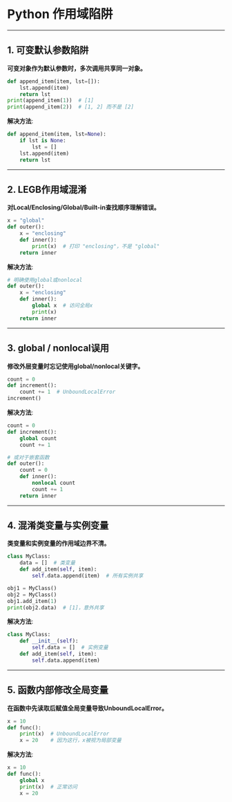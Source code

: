 # Python 作用域陷阱

---

## 1. 可变默认参数陷阱

**可变对象作为默认参数时，多次调用共享同一对象。**

```python
def append_item(item, lst=[]):
    lst.append(item)
    return lst
print(append_item(1))  # [1]
print(append_item(2))  # [1, 2] 而不是 [2]
```

**解决方法**:

```python
def append_item(item, lst=None):
    if lst is None:
        lst = []
    lst.append(item)
    return lst
```

---

## 2. LEGB作用域混淆

**对Local/Enclosing/Global/Built-in查找顺序理解错误。**

```python
x = "global"
def outer():
    x = "enclosing"
    def inner():
        print(x)  # 打印 "enclosing"，不是 "global"
    return inner
```

**解决方法**:

```python
# 明确使用global或nonlocal
def outer():
    x = "enclosing"
    def inner():
        global x  # 访问全局x
        print(x)
    return inner
```

---

## 3. global / nonlocal误用

**修改外层变量时忘记使用global/nonlocal关键字。**

```python
count = 0
def increment():
    count += 1  # UnboundLocalError
increment()
```

**解决方法**:

```python
count = 0
def increment():
    global count
    count += 1

# 或对于嵌套函数
def outer():
    count = 0
    def inner():
        nonlocal count
        count += 1
    return inner
```

---

## 4. 混淆类变量与实例变量

**类变量和实例变量的作用域边界不清。**

```python
class MyClass:
    data = []  # 类变量
    def add_item(self, item):
        self.data.append(item)  # 所有实例共享

obj1 = MyClass()
obj2 = MyClass()
obj1.add_item(1)
print(obj2.data)  # [1]，意外共享
```

**解决方法**:

```python
class MyClass:
    def __init__(self):
        self.data = []  # 实例变量
    def add_item(self, item):
        self.data.append(item)
```

---

## 5. 函数内部修改全局变量

**在函数中先读取后赋值全局变量导致UnboundLocalError。**

```python
x = 10
def func():
    print(x)  # UnboundLocalError
    x = 20    # 因为这行，x被视为局部变量
```

**解决方法**:

```python
x = 10
def func():
    global x
    print(x)  # 正常访问
    x = 20
```

